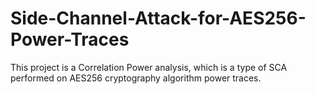 # Side-Channel-Attack-for-AES256-Power-Traces
This project is a Correlation Power analysis, which is a type of SCA performed on AES256 cryptography algorithm power traces.
